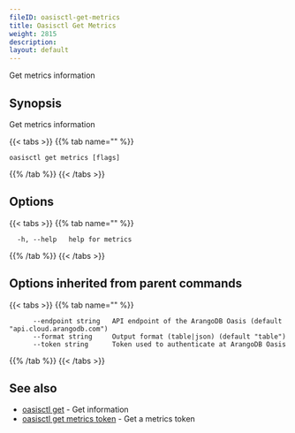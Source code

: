 ```yaml
---
fileID: oasisctl-get-metrics
title: Oasisctl Get Metrics
weight: 2815
description: 
layout: default
---
```

Get metrics information

## Synopsis

Get metrics information

{{< tabs >}}
{{% tab name="" %}}
```
oasisctl get metrics [flags]
```
{{% /tab %}}
{{< /tabs >}}

## Options

{{< tabs >}}
{{% tab name="" %}}
```
  -h, --help   help for metrics
```
{{% /tab %}}
{{< /tabs >}}

## Options inherited from parent commands

{{< tabs >}}
{{% tab name="" %}}
```
      --endpoint string   API endpoint of the ArangoDB Oasis (default "api.cloud.arangodb.com")
      --format string     Output format (table|json) (default "table")
      --token string      Token used to authenticate at ArangoDB Oasis
```
{{% /tab %}}
{{< /tabs >}}

## See also

* [oasisctl get]()	 - Get information
* [oasisctl get metrics token](oasisctl-get-metrics-token)	 - Get a metrics token

